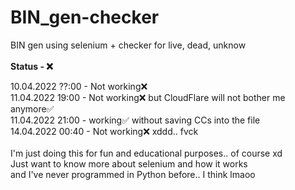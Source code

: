 # BIN_gen-checker
BIN gen using selenium + checker for live, dead, unknow
<br /><br />
<b>Status - ❌</b>
<br />

10.04.2022 ??:00 - Not working❌<br />
11.04.2022 19:00 - Not working❌ but CloudFlare will not bother me anymore✅<br />
11.04.2022 21:00 - working✅ without saving CCs into the file<br />
14.04.2022 00:40 - Not working❌ xddd.. fvck<br />
<br />
I'm just doing this for fun and educational purposes.. of course xd<br />
Just want to know more about selenium and how it works<br />
and I've never programmed in Python before.. I think lmaoo

